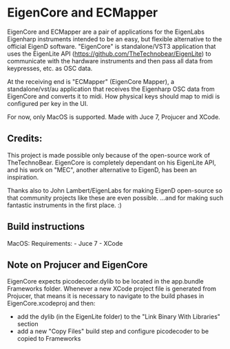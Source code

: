 # EigenCore and ECMapper

EigenCore and ECMapper  are a pair of applications for the EigenLabs Eigenharp instruments intended to be an easy, but flexible alternative to the official EigenD software. "EigenCore" is standalone/VST3 application that uses the EigenLite API (https://github.com/TheTechnobear/EigenLite) to communicate with the hardware instruments and then pass all data from keypresses, etc. as OSC data.
 
At the receiving end is "ECMapper" (EigenCore Mapper), a standalone/vst/au application that receives the Eigenharp OSC data from EigenCore and converts it to midi. How physical keys should map to midi is configured per key in the UI.

For now, only MacOS is supported. Made with Juce 7, Projucer and XCode.

## Credits:
This project is made possible only because of the open-source work of TheTechnoBear. EigenCore is completely dependant on his EigenLite API, and his work on "MEC", another alternative to EigenD, has been an inspiration.

Thanks also to John Lambert/EigenLabs for making EigenD open-source so that community projects like these are even possible. ...and for making such fantastic instruments in the first place. :)

## Build instructions

MacOS:
Requirements:
    - Juce 7
    - XCode

## Note on Projucer and EigenCore
EigenCore expects picodecoder.dylib to be located in the app.bundle Frameworks folder. Whenever a new XCode project file is generated from Projucer, that means it is necessary to navigate to the build phases in EigenCore.xcodeproj and then:
- add the dylib (in the EigenLite folder) to the "Link Binary With Libraries" section
- add a new "Copy Files" build step and configure picodecoder to be copied to Frameworks
